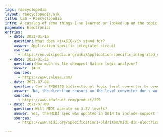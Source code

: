```yaml
---
tags: raecyclopedia
layout: raecyclopedia.njk
title: Lab → Raecyclopedia
intro: A catalog of some things I've learned or looked up on the topic of electronics.
pagename: Electronics
entries:
  - date: 2021-01-16
    question: What does <i>ASIC</i> stand for?
    answer: Application-specific integrated circuit
    sources:
      - https://en.wikipedia.org/wiki/Application-specific_integrated_circuit
  - date: 2021-01-25
    question: How much is the cheapest Saleae logic analyzer?
    answer: $400
    sources:
      - https://www.saleae.com/
  - date: 2021-07-08
    question: Can a TXB0108 bidirectional logic level converter be used on I2C components?
    answer: "No, the direction sensors on the level converter don't work well with large resistors on I2C components."
    sources:
      - https://www.adafruit.com/product/395
  - date: 2021-07-09
    question: Will MIDI operate on 3.3V levels?
    answer: Yes, the MIDI spec was updated in 2014 to include support for 3.3V logic. A 33Ω resistor is recommended between MIDI pin 4 and VCC, and a 10Ω resistor is recommended between pin 5 and the signal line.
    sources:
      - https://www.midi.org/specifications-old/item/midi-din-electrical-specification

---
```

